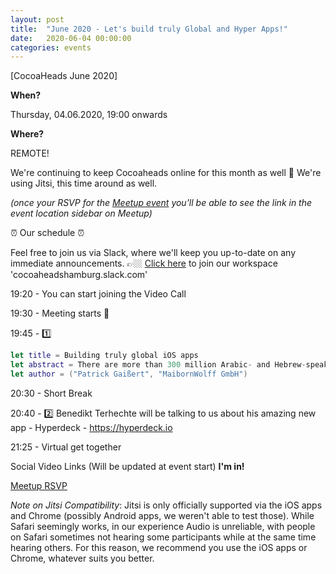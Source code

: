 ```yaml
---
layout: post
title:  "June 2020 - Let's build truly Global and Hyper Apps!"
date:   2020-06-04 00:00:00
categories: events
---
```


[CocoaHeads June 2020]

**When?**

Thursday, 04.06.2020, 19:00 onwards

**Where?**

REMOTE!

We're continuing to keep Cocoaheads online for this month as well 🎉
We're using Jitsi, this time around as well. 

*(once your RSVP for the [Meetup event](https://www.meetup.com/CocoaHeads-Hamburg/events/zkldgrybcjbgb/) you'll be able to see the link in the event location sidebar on Meetup)*

⏰ Our schedule ⏰

Feel free to join us via Slack, where we'll keep you up-to-date on any immediate announcements.
👉🏼 [Click here](https://slack.cocoaheads.hamburg) to join our workspace 'cocoaheadshamburg.slack.com'

19:20 - You can start joining the Video Call

19:30 - Meeting starts 🎉

19:45 - 1️⃣
```swift
let title = Building truly global iOS apps
let abstract = There are more than 300 million Arabic- and Hebrew-speakers in the world. In this talk I will give you advice so you're ready to tap into those markets and rolling out your app in new markets becomes a breeze.
let author = ("Patrick Gaißert", "MaibornWolff GmbH")
```

20:30 - Short Break

20:40 - 2️⃣
Benedikt Terhechte will be talking to us about his amazing new app - Hyperdeck - https://hyperdeck.io

21:25 - Virtual get together

Social Video Links (Will be updated at event start)
**I'm in!**

[Meetup RSVP](https://www.meetup.com/CocoaHeads-Hamburg/events/zkldgrybcjbgb/)



*Note on Jitsi Compatibility*: Jitsi is only officially supported via the iOS apps and Chrome (possibly Android apps, we weren't able to test those). While Safari seemingly works, in our experience Audio is unreliable, with people on Safari sometimes not hearing some participants while at the same time hearing others. For this reason, we recommend you use the iOS apps or Chrome, whatever suits you better.